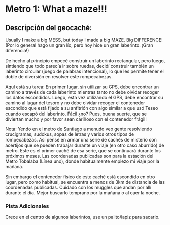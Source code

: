 # Metro 1: What a maze!!!

## Descripción del geocaché:

Usually I make a big MESS, but today I made a big MAZE. Big DIFFERENCE!
(Por lo general hago un gran lío, pero hoy hice un gran laberinto. ¡Gran diferencia!)

De hecho al principio empecé construir un laberinto rectangular, pero luego, sintiendo que todo parecía ir sobre ruedas, decidí construir también un laberinto circular (juego de palabras intencional), lo que les permite tener el doble de diversión en resolver este rompecabezas.

Aquí está su tarea: En primer lugar, sin utilizar su GPS, debe encontrar un camino a través de cada laberinto mientras tanto no debe olvidar recoger los datos escondidos. Luego, esta vez utilizando el GPS, debe encontrar su camino al lugar del tesoro y no debe olvidar recoger el contenedor escondido que está fijado a su anfitrión con algo similar a que usó Teseo cuando escapó del laberinto. Fácil ¿no? Pues, buena suerte, que se diviertan mucho y por favor sean cariñoso con el contenedor frágil!

Nota: Yendo en el metro de Santiago a menudo veo gente resolviendo crucigramas, sudokus, sopas de letras y varios otros tipos de rompecabezas. Así pensé en armar una serie de cachés de misterio con acertijos que se pueden trabajar durante un viaje (en otro caso aburrido) de metro. Este es el primer caché de esa serie, que se continuará durante los próximos meses. Las coordenadas publicadas son para la estación del Metro Tobalaba (Línea uno), donde habitualmente empiezo mi viaje por la mañana.

Sin embargo el contenedor físico de este caché está escondido en otro lugar, pero como habitual, se encuentra a menos de 3km de distancia de las coordenadas publicadas. Cuidado con los muggles que andan por allí durante el día. Mejor buscarlo temprano por la mañana o al caer la noche.

### Pista Adicionales

Crece en el centro de algunos laberintos, use un palito/lapiz para sacarlo.